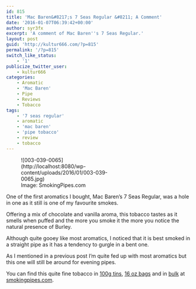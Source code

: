 ```yaml
---
id: 815
title: 'Mac Baren&#8217;s 7 Seas Regular &#8211; A Comment'
date: '2016-01-07T06:39:42+00:00'
author: syr3fx
excerpt: 'A comment of Mac Baren''s 7 Seas Regular.'
layout: post
guid: 'http://kultur666.com/?p=815'
permalink: '/?p=815'
switch_like_status:
    - '1'
publicize_twitter_user:
    - kultur666
categories:
    - Aromatic
    - 'Mac Baren'
    - Pipe
    - Reviews
    - Tobacco
tags:
    - '7 seas regular'
    - aromatic
    - 'mac baren'
    - 'pipe tobacco'
    - review
    - tobacco
---
```


<figure aria-describedby="caption-attachment-831" class="wp-caption alignleft" id="attachment_831" style="width: 250px">![003-039-0065](http://localhost:8080/wp-content/uploads/2016/01/003-039-0065.jpg)<figcaption class="wp-caption-text" id="caption-attachment-831">Image: SmokingPipes.com</figcaption></figure>

One of the first aromatics I bought, Mac Baren’s 7 Seas Regular, was a hole in one as it still is one of my favourite smokes.

Offering a mix of chocolate and vanilla aroma, this tobacco tastes as it smells when puffed and the more you smoke it the more you notice the natural presence of Burley.

Although quite gooey like most aromatics, I noticed that it is best smoked in a straight pipe as it has a tendency to gurgle in a bent one.

As I mentioned in a previous post I’m quite fed up with most aromatics but this one will still be around for evening pipes.

You can find this quite fine tobacco in [100g tins](http://www.smokingpipes.com/tobacco/by-maker/mac-baren/moreinfo.cfm?product_id=70213), [16 oz bags](http://www.smokingpipes.com/tobacco/by-maker/mac-baren/moreinfo.cfm?product_id=70216) and in [bulk](http://www.smokingpipes.com/tobacco/by-maker/mac-baren/bulk/moreinfo.cfm?product_id=70220) at [smokingpipes.com](http://www.smokingpipes.com).